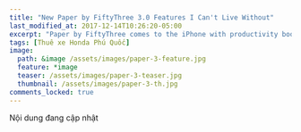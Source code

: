 ```yaml
---
title: "New Paper by FiftyThree 3.0 Features I Can't Live Without"
last_modified_at: 2017-12-14T10:26:20-05:00
excerpt: "Paper by FiftyThree comes to the iPhone with productivity boosting features like photo import, text notes, grid view, rotate, and more."
tags: [Thuê xe Honda Phú Quốc]
image:
  path: &image /assets/images/paper-3-feature.jpg
  feature: *image
  teaser: /assets/images/paper-3-teaser.jpg
  thumbnail: /assets/images/paper-3-th.jpg
comments_locked: true
---
```


Nội dung đang cập nhật